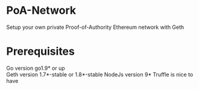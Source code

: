 # PoA-Network
Setup your own private Proof-of-Authority Ethereum network with Geth

# Prerequisites
Go version go1.9* or up <br>
Geth version 1.7*-stable or 1.8*-stable 
NodeJs version 9* 
Truffle is nice to have 
